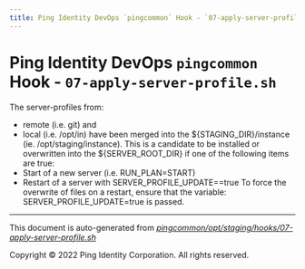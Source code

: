 ```yaml
---
title: Ping Identity DevOps `pingcommon` Hook - `07-apply-server-profile.sh`
---
```


# Ping Identity DevOps `pingcommon` Hook - `07-apply-server-profile.sh`
 The server-profiles from:
 * remote (i.e. git) and
 * local (i.e. /opt/in)
 have been merged into the ${STAGING_DIR}/instance (ie. /opt/staging/instance).
 This is a candidate to be installed or overwritten into the ${SERVER_ROOT_DIR}
 if one of the following items are true:
 * Start of a new server (i.e. RUN_PLAN=START)
 * Restart of a server with SERVER_PROFILE_UPDATE==true
 To force the overwrite of files on a restart, ensure that the variable:
     SERVER_PROFILE_UPDATE=true
 is passed.

---
This document is auto-generated from _[pingcommon/opt/staging/hooks/07-apply-server-profile.sh](https://github.com/pingidentity/pingidentity-docker-builds/blob/master/pingcommon/opt/staging/hooks/07-apply-server-profile.sh)_

Copyright © 2022 Ping Identity Corporation. All rights reserved.

